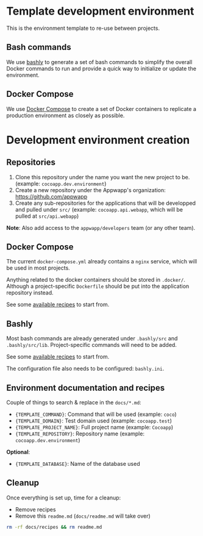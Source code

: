 # Template development environment
This is the environment template to re-use between projects.

## Bash commands
We use [bashly](https://bashly.dannyb.co/) to generate a set of bash commands to simplify the overall Docker commands to run and provide a quick way to initialize or update the environment.

## Docker Compose
We use [Docker Compose](https://docs.docker.com/compose/reference/) to create a set of Docker containers to replicate a production environment as closely as possible.

# Development environment creation

## Repositories

1. Clone this repository under the name you want the new project to be. (example: `cocoapp.dev.environment`)
2. Create a new repository under the Appwapp's organization: https://github.com/appwapp
3. Create any sub-repositories for the applications that will be developped and pulled under `src/` (example: `cocoapp.api.webapp`, which will be pulled at `src/api.webapp`)

**Note**: Also add access to the `appwapp/developers` team (or any other team).

## Docker Compose

The current `docker-compose.yml` already contains a `nginx` service, which will be used in most projects.

Anything related to the docker containers should be stored in `.docker/`. Although a project-specific `Dockerfile` should be put into the application repository instead.

See some [available recipes](docs/recipes) to start from.

## Bashly

Most bash commands are already generated under `.bashly/src` and `.bashly/src/lib`. Project-specific commands will need to be added.

See some [available recipes](docs/recipes) to start from.

The configuration file also needs to be configured: `bashly.ini`.

## Environment documentation and recipes

Couple of things to search & replace in the `docs/*.md`:

- `{TEMPLATE_COMMAND}`: Command that will be used (example: `coco`)
- `{TEMPLATE_DOMAIN}`: Test domain used (example: `cocoapp.test`)
- `{TEMPLATE_PROJECT_NAME}`: Full project name (example: `Cocoapp`)
- `{TEMPLATE_REPOSITORY}`: Repository name (example: `cocoapp.dev.environment`)

**Optional**:

- `{TEMPLATE_DATABASE}`: Name of the database used

## Cleanup

Once everything is set up, time for a cleanup:

- Remove recipes
- Remove this `readme.md` (`docs/readme.md` will take over)

```bash
rm -rf docs/recipes && rm readme.md
```
